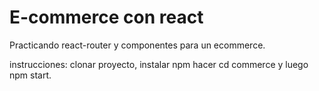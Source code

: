 # E-commerce con react

Practicando react-router y componentes para un ecommerce.

instrucciones: clonar proyecto, instalar npm hacer cd commerce y luego npm start.